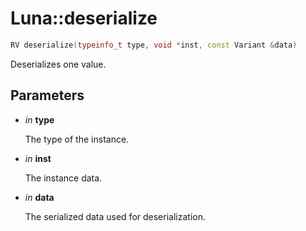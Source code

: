 # Luna::deserialize

```c++
RV deserialize(typeinfo_t type, void *inst, const Variant &data)
```

Deserializes one value. 

## Parameters
* *in* **type**

    The type of the instance. 

* *in* **inst**

    The instance data. 

* *in* **data**

    The serialized data used for deserialization. 

